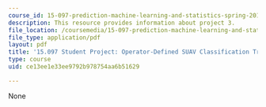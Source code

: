 ```yaml
---
course_id: 15-097-prediction-machine-learning-and-statistics-spring-2012
description: This resource provides information about project 3.
file_location: /coursemedia/15-097-prediction-machine-learning-and-statistics-spring-2012/ce13ee1e33ee9792b978754aa6b51629_MIT15_097S12_proj3.pdf
file_type: application/pdf
layout: pdf
title: '15.097 Student Project: Operator-Defined SUAV Classification Tree Algorithms'
type: course
uid: ce13ee1e33ee9792b978754aa6b51629

---
```

None